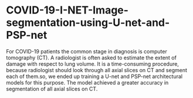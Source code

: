 # COVID-19-I-NET-Image-segmentation-using-U-net-and-PSP-net
For COVID-19 patients the common stage in diagnosis is computer tomography (CT). A radiologist is often asked to estimate the extent of damage with respect to lung volume. It is a time-consuming procedure, because radiologist should look through all axial slices on CT and segment each of them.so, we ended up training a U-net and PSP-net architectural models for this purpose. The model achieved a greater accuracy  in segmentation of all axial slices on CT.
